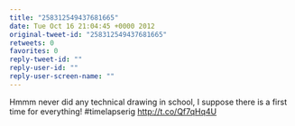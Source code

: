 ```yaml
---
title: "258312549437681665"
date: Tue Oct 16 21:04:45 +0000 2012
original-tweet-id: "258312549437681665"
retweets: 0
favorites: 0
reply-tweet-id: ""
reply-user-id: ""
reply-user-screen-name: ""
---
```

Hmmm never did any technical drawing in school, I suppose there is a first time for everything! #timelapserig  http://t.co/Qf7qHq4U
